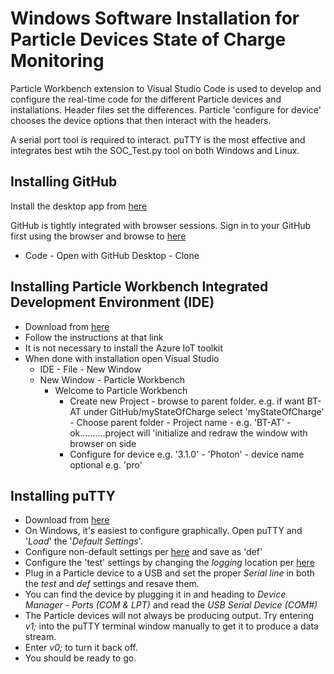 # Windows Software Installation for Particle Devices State of Charge Monitoring

Particle Workbench extension to Visual Studio Code is used to develop and configure the real-time code for the different Particle devices and installations.   Header files set the differences.   Particle 'configure for device' chooses the device options that then interact with the headers.

A serial port tool is required to interact.  puTTY is the most effective and integrates best wtih the SOC_Test.py tool on both Windows and Linux.

## Installing GitHub

Install the desktop app from [here](https://desktop.github.com/)

GitHub is tightly integrated with browser sessions.   Sign in to your GitHub first using the browser and browse to  [here](https://github.com/davegutz/myStateOfCharge)
 
- Code - Open with GitHub Desktop - Clone

## Installing Particle Workbench Integrated Development Environment (IDE)

- Download from [here](https://docs.particle.io/quickstart/workbench/#windows)
- Follow the instructions at that link
- It is not necessary to install the Azure IoT toolkit
- When done with installation open Visual Studio
  - IDE - File - New Window 
  - New Window - Particle Workbench 
    - Welcome to Particle Workbench
       - Create new Project - browse to parent folder.   e.g. if want BT-AT under GitHub/myStateOfCharge select 'myStateOfCharge' - Choose parent folder
                    -  Project name - e.g. 'BT-AT' - ok..........project will 'initialize and redraw the window with browser on side
      -  Configure for device  e.g. '3.1.0'  - 'Photon' - device name optional e.g. 'pro'

## Installing puTTY

- Download from [here](https://www.putty.org/)
- On Windows, it's easiest to configure graphically.   Open puTTY and '_Load_' the '_Default Settings_'.
- Configure non-default settings per [here](../dataReduction/putty/sessions/puTTY_Windows_setup_def.odt) and save as 'def'
- Configure the 'test' settings by changing the _logging_ location per [here](../dataReduction/putty/sessions/puTTY_Windows_setup_test.odt)
- Plug in a Particle device to a USB and set the proper _Serial line_ in both the _test_ and _def_ settings and resave them.
- You can find the device by plugging it in and heading to _Device Manager_ - _Ports (COM & LPT)_ and read the _USB Serial Device (COM#)_
- The Particle devices will not always be producing output.   Try entering _v1;_ into the puTTY terminal window manually to get it to produce a data stream.
- Enter _v0;_ to turn it back off.
- You should be ready to go.

